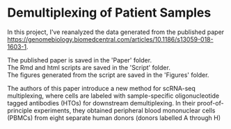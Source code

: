 # Demultiplexing of Patient Samples

In this project, I've reanalyzed the data generated from the published paper https://genomebiology.biomedcentral.com/articles/10.1186/s13059-018-1603-1.

The published paper is saved in the 'Paper' folder.    
The Rmd and html scripts are saved in the 'Script' folder.    
The figures generated from the script are saved in the 'Figures' folder.

The authors of this paper introduce a new method for scRNA-seq multiplexing, where cells are labeled with sample-specific oligonucleotide tagged antibodies (HTOs) for downstream demultiplexing. In their proof-of-principle experiments, they obtained peripheral blood mononuclear cells (PBMCs) from eight separate human donors (donors labelled A through H)
